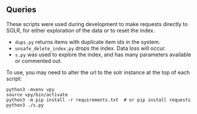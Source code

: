 ## Queries

These scripts were used during development to make requests directly to SOLR, for either exploration of the data or to reset the index.

* `dups.py` returns items with duplicate item ids in the system.
* `unsafe_delete_index.py` drops the index. Data loss will occur.
* `s.py` was used to explore the index, and has many parameters available or commented out.

To use, you may need to alter the url to the solr instance at the top of each script:

```
python3 -mvenv vpy
source vpy/bin/activate
python3 -m pip install -r requirements.txt  # or pip install requests
python3 ./s.py
```

